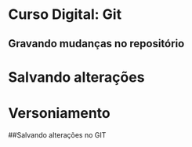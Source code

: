 # Curso Digital: Git

## Gravando mudanças no repositório


# Salvando alterações
# Versoniamento

##Salvando alterações no GIT 